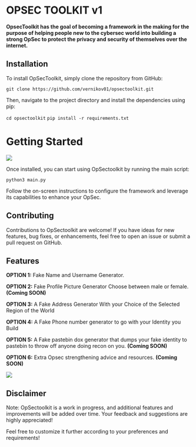 <h1>OPSEC TOOLKIT v1</h1>

**OpsecToolkit has the goal of becoming a framework in the making for the purpose of helping people new to the cybersec world into building a strong OpSec to protect the privacy and security of themselves over the internet.**

## Installation

To install OpSecToolkit, simply clone the repository from GitHub:

```git clone https://github.com/vernikov01/opsectoolkit.git```

Then, navigate to the project directory and install the dependencies using pip:

```cd opsectoolkit```
```pip install -r requirements.txt```



<h1>Getting Started</h1>

<img src="https://github.com/vernikov01/opsectoolkit/blob/main/screen.png">


Once installed, you can start using OpSectoolkit by running the main script:

`python3 main.py`

Follow the on-screen instructions to configure the framework and leverage its capabilities to enhance your OpSec.

<h2>Contributing</h2>

Contributions to OpSectoolkit are welcome! If you have ideas for new features, bug fixes, or enhancements, feel free to open an issue or submit a pull request on GitHub.

<h2>Features</h2>

__OPTION 1:__ Fake Name and Username Generator.

__OPTION 2:__ Fake Profile Picture Generator Choose between male or female. **(Coming SOON)**

__OPTION 3:__ A Fake Address Generator With your Choice of the Selected Region of the World

__OPTION 4:__ A Fake Phone number generator to go with your Identity you Build 

__OPTION 5:__ A Fake pastebin dox generator that dumps your fake identity to pastebin to throw off anyone doing recon on you. **(Coming SOON)**

__OPTION 6:__ Extra Opsec strengthening advice and resources. **(Coming SOON)**

<img src="https://github.com/vernikov01/opsectoolkit/blob/main/src/helpmenu.png">

<h2>Disclaimer</h2>

Note: OpSectoolkit is a work in progress, and additional features and improvements will be added over time. Your feedback and suggestions are highly appreciated!


Feel free to customize it further according to your preferences and requirements!
